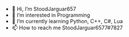 - 👋 Hi, I’m StoodJarguar657
- 👀 I’m interested in Programming
- 🌱 I’m currently learning Python, C++, C#, Lua
- 📫 How to reach me StoodJarguar6577#7827

